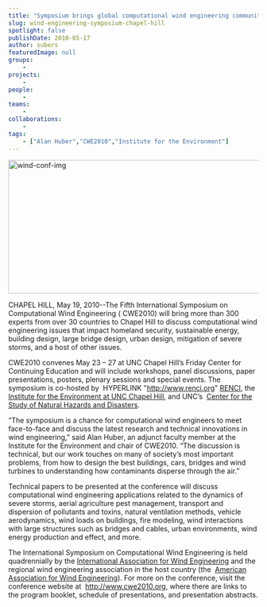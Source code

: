 ```yaml
---
title: "Symposium brings global computational wind engineering community to Chapel Hill"
slug: wind-engineering-symposium-chapel-hill
spotlight: false
publishDate: 2010-05-17
author: subers
featuredImage: null
groups:
    - 
projects:
    - 
people:
    - 
teams: 
    - 
collaborations:
    - 
tags:
    - ["Alan Huber","CWE2010","Institute for the Environment"]
---
```

<img class="alignnone size-full wp-image-3948" title="wind-conf-img" src="http://www.renci.org/wp-content/uploads/2009/08/wind-conf-img.jpg" alt="wind-conf-img" width="630" height="269" />

CHAPEL HILL, May 19, 2010--The Fifth International Symposium on Computational Wind Engineering ( CWE2010) will bring more than 300 experts from over 30 countries to Chapel Hill to discuss computational wind engineering issues that impact homeland security, sustainable energy, building design, large bridge design, urban design, mitigation of severe storms, and a host of other issues.<!--more-->

CWE2010 convenes May 23 – 27 at UNC Chapel Hill’s Friday Center for Continuing Education and will include workshops, panel discussions, paper presentations, posters, plenary sessions and special events. The symposium is co-hosted by  HYPERLINK "http://www.renci.org" <a href="http://www.renci.org">RENCI</a>, the <a href="http://www.ie.unc.edu" target="_blank">Institute for the Environment at UNC Chapel Hill</a>, and UNC’s  <a href="http://hazardscenter.unc.edu/" target="_blank">Center for the Study of Natural Hazards and Disasters</a>.

“The symposium is a chance for computational wind engineers to meet face-to-face and discuss the latest research and technical innovations in wind engineering,” said Alan Huber, an adjunct faculty member at the Institute for the Environment and chair of CWE2010. “The discussion is technical, but our work touches on many of society’s most important problems, from how to design the best buildings, cars, bridges and wind turbines to understanding how contaminants disperse through the air.”

Technical papers to be presented at the conference will discuss computational wind engineering applications related to the dynamics of severe storms, aerial agriculture pest management, transport and dispersion of pollutants and toxins, natural ventilation methods, vehicle aerodynamics, wind loads on buildings, fire modeling, wind interactions with large structures such as bridges and cables, urban environments, wind energy production and effect, and more.

The International Symposium on Computational Wind Engineering is held quadrennially by the <a href="http://www.iawe.org/" target="_blank">International Association for Wind Engineering</a> and the regional wind engineering association in the host country (the  <a href="http://www.aawe.org/" target="_blank">American Association for Wind Engineering</a>). For more on the conference, visit the conference website at  http://www.cwe2010.org, where there are links to the program booklet, schedule of presentations, and presentation abstracts.
